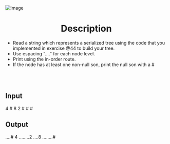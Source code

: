 ![image](https://user-images.githubusercontent.com/61806906/180614970-764bcd50-c80e-4e5a-88ad-c516561c7c97.png)

<h1 align="center">Description</h1>

+ Read a string which represents a serialized tree using the code that you implemented in exercise @44 to build your tree.
+ Use espacing “….” for each node level.
+ Print using the in-order route.
+ If the node has at least one non-null son, print the null son with a #

<br> <br>
## Input
4 # 8 2 # # # 

## Output
....#
4
........2
....8
........#
